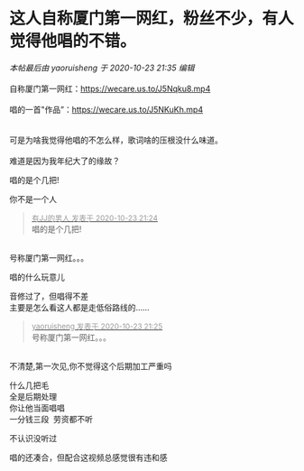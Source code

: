 # 这人自称厦门第一网红，粉丝不少，有人觉得他唱的不错。


<i class="pstatus"> 本帖最后由 yaoruisheng 于 2020-10-23 21:35 编辑 </i><br />
<br />
自称厦门第一网红：https://wecare.us.to/J5Nqku8.mp4<br />
<br />
唱的一首&quot;作品”：https://wecare.us.to/J5NKuKh.mp4<br />
<br />
<br />
可是为啥我觉得他唱的不怎么样，歌词啥的压根没什么味道。<br />
<br />
难道是因为我年纪大了的缘故？

唱的是个几把! 

你不是一个人

<div class="quote"><blockquote><font size="2"><a href="https://www.hostloc.com/forum.php?mod=redirect&amp;goto=findpost&amp;pid=9343373&amp;ptid=757779" target="_blank"><font color="#999999">有JJ的男人 发表于 2020-10-23 21:24</font></a></font><br />
唱的是个几把!</blockquote></div><br />
号称厦门第一网红。。。

唱的什么玩意儿

音修过了，但唱得不差<br />
主要是怎么看这人都是走低俗路线的……

<div class="quote"><blockquote><font size="2"><a href="https://www.hostloc.com/forum.php?mod=redirect&amp;goto=findpost&amp;pid=9343380&amp;ptid=757779" target="_blank"><font color="#999999">yaoruisheng 发表于 2020-10-23 21:25</font></a></font><br />
号称厦门第一网红。。。</blockquote></div><br />
 不清楚,第一次见,你不觉得这个后期加工严重吗<img src="static/image/smiley/default/shocked.gif" smilieid="6" border="0" alt="" />

什么几把毛<br />
全是后期处理<br />
你让他当面唱唱<br />
一分钱三段&nbsp;&nbsp;劳资都不听<img id="aimg_MaaOY" onclick="zoom(this, this.src, 0, 0, 0)" class="zoom" src="https://cdn.jsdelivr.net/gh/hishis/forum-master/public/images/patch.gif" onmouseover="img_onmouseoverfunc(this)" onload="thumbImg(this)" border="0" alt="" />

不认识没听过<img id="aimg_LFw74" onclick="zoom(this, this.src, 0, 0, 0)" class="zoom" src="https://cdn.jsdelivr.net/gh/hishis/forum-master/public/images/patch.gif" onmouseover="img_onmouseoverfunc(this)" onload="thumbImg(this)" border="0" alt="" />

唱的还凑合，但配合这视频总感觉很有违和感
